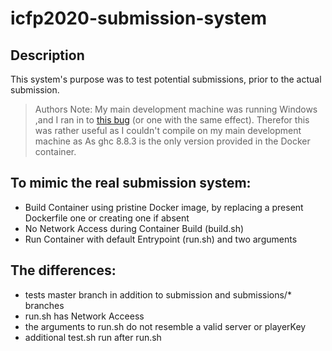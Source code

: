 icfp2020-submission-system
==========================


## Description

This system's purpose was to test potential submissions,
prior to the actual submission.

> Authors Note:
> My main development machine was running Windows 
> ,and I ran in to [this bug](https://gitlab.haskell.org/ghc/ghc/-/issues/17926) (or one with the same effect).
> Therefor this was rather useful as I couldn't compile on my main development machine as 
> As ghc 8.8.3 is the only version provided in the Docker container.

## To mimic the real submission system:
  * Build Container using pristine Docker image, 
    by replacing a present Dockerfile one or creating one if absent
  * No Network Access during Container Build (build.sh)
  * Run Container with default Entrypoint (run.sh) and two arguments
  
## The differences:
  * tests master branch in addition to submission and submissions/* branches
  * run.sh has Network Acceess
  * the arguments to run.sh do not resemble a valid server or playerKey
  * additional test.sh run after run.sh
